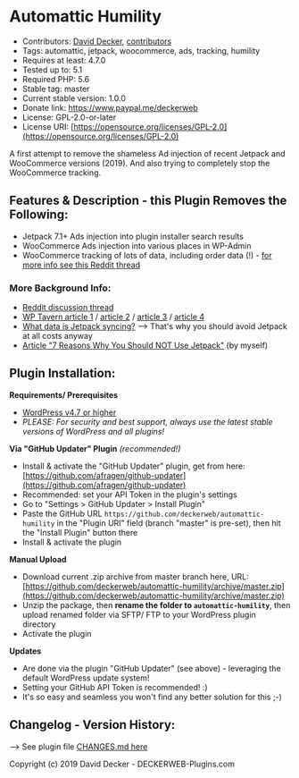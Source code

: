 # Automattic Humility

* Contributors: [David Decker](https://github.com/deckerweb), [contributors](https://github.com/deckerweb/automattic-humility/graphs/contributors)
* Tags: automattic, jetpack, woocommerce, ads, tracking, humility
* Requires at least: 4.7.0
* Tested up to: 5.1
* Required PHP: 5.6
* Stable tag: master
* Current stable version: 1.0.0
* Donate link: https://www.paypal.me/deckerweb
* License: GPL-2.0-or-later
* License URI: [https://opensource.org/licenses/GPL-2.0](https://opensource.org/licenses/GPL-2.0)

A first attempt to remove the shameless Ad injection of recent Jetpack and WooCommerce versions (2019).
And also trying to completely stop the WooCommerce tracking.




## Features & Description - this Plugin **Removes** the Following:

* Jetpack 7.1+ Ads injection into plugin installer search results
* WooCommerce Ads injection into various places in WP-Admin
* WooCommerce tracking of lots of data, including order data (!) - [for more info see this Reddit thread](https://www.reddit.com/r/Wordpress/comments/b9xm1j/_/)

### More Background Info:
* [Reddit discussion thread](https://www.reddit.com/r/Wordpress/comments/b9xm1j/_/)
* [WP Tavern article 1](https://wptavern.com/jetpack-7-1-adds-feature-suggestions-to-plugin-search-results) / [article 2](https://wptavern.com/jetpack-is-promoting-paid-upgrades-on-plugin-search-screen-wordpress-plugin-team-says-it-may-be-a-violation-of-directory-guidelines) / [article 3](https://wptavern.com/woocommerce-3-6-to-add-marketplace-suggestions-despite-overwhelmingly-negative-feedback-from-developer-community) / [article 4](https://wptavern.com/jetpack-7-2-1-removes-promotions-for-paid-upgrades-from-the-search-screen)
* [What data is Jetpack syncing?](https://jetpack.com/support/what-data-does-jetpack-sync/) --> That's why you should avoid Jetpack at all costs anyway
* [Article "7 Reasons Why You Should NOT Use Jetpack"](https://toolbarextras.com/reasons-why-you-should-not-use-jetpack/) (by myself)


## Plugin Installation:

**Requirements/ Prerequisites**
* [WordPress v4.7 or higher](https://wordpress.org/download/)
* *PLEASE: For security and best support, always use the latest stable versions of WordPress and all plugins!*

**Via "GitHub Updater" Plugin** *(recommended!)*

* Install & activate the "GitHub Updater" plugin, get from here: [https://github.com/afragen/github-updater](https://github.com/afragen/github-updater)
* Recommended: set your API Token in the plugin's settings
* Go to "Settings > GitHub Updater > Install Plugin"
* Paste the GitHub URL `https://github.com/deckerweb/automattic-humility` in the "Plugin URI" field (branch "master" is pre-set), then hit the "Install Plugin" button there
* Install & activate the plugin

**Manual Upload**
* Download current .zip archive from master branch here, URL: [https://github.com/deckerweb/automattic-humility/archive/master.zip](https://github.com/deckerweb/automattic-humility/archive/master.zip)
* Unzip the package, then **rename the folder to `automattic-humility`**, then upload renamed folder via SFTP/ FTP to your WordPress plugin directory
* Activate the plugin

**Updates**
* Are done via the plugin "GitHub Updater" (see above) - leveraging the default WordPress update system!
* Setting your GitHub API Token is recommended! :)
* It's so easy and seamless you won't find any better solution for this ;-)


## Changelog - Version History:

--> See plugin file [CHANGES.md here](https://github.com/deckerweb/automattic-humility/blob/master/CHANGES.md)


Copyright (c) 2019 David Decker - DECKERWEB-Plugins.com
